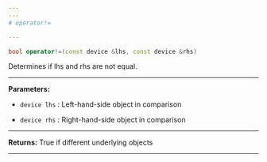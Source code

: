 ```yaml
---
---
# operator!=

---
```


```cpp
bool operator!=(const device &lhs, const device &rhs)
```


Determines if lhs and rhs are not equal. 


---
**Parameters:**

 - `device lhs`
: Left-hand-side object in comparison 

 - `device rhs`
: Right-hand-side object in comparison 


---
**Returns:** True if different underlying objects 

---
